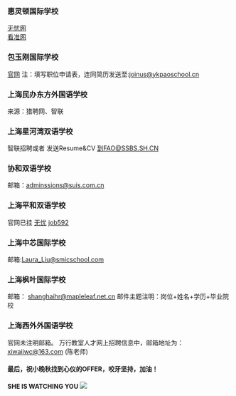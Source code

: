 ### 惠灵顿国际学校
[无忧网](https://jobs.51job.com/shanghai/co3557541.html)  
[看准网](https://www.kanzhun.com/gso1808946.html)

### 包玉刚国际学校
[官网](www.ykpaoschool.cn/Educators-cn)
注：填写职位申请表，连同简历发送至:joinus@ykpaoschool.cn

### 上海民办东方外国语学校
来源：猎聘网、智联

### 上海星河湾双语学校
智联招聘或者
发送Resume&CV 到FAO@SSBS.SH.CN

### 协和双语学校
邮箱：adminssions@suis.com.cn

### 上海平和双语学校
官网已挂
[无忧](https://jobs.51job.com/all/co2201329.html)
[job592](https://www.job592.com/job/3342366.html)

### 上海中芯国际学校
邮箱:Laura_Liu@smicschool.com

### 上海枫叶国际学校
邮箱： shanghaihr@mapleleaf.net.cn
邮件主题注明：岗位+姓名+学历+毕业院校

### 上海西外外国语学校
官网未注明邮箱。
万行教室人才网上招聘信息中，邮箱地址为：xiwaijwc@163.com (陈老师)

#### 最后，祝小晚秋找到心仪的OFFER，咬牙坚持，加油！
**SHE IS WATCHING YOU**
![](https://camo.githubusercontent.com/6f8afb6485ff3464528f44fe540465e8c94758ec/68747470733a2f2f69302e6864736c622e636f6d2f6266732f76632f613238303835353432326163393636396330646564663865363538636462343730636165333930312e6a70674032303030775f31652e77656270)
